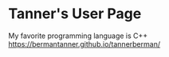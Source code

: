 # Tanner's User Page
My favorite programming language is C++
https://bermantanner.github.io/tannerberman/
